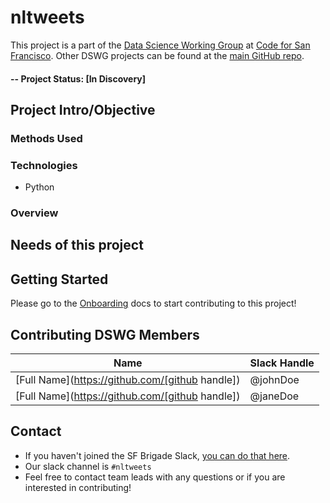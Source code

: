 # nltweets

This project is a part of the [Data Science Working Group](http://datascience.codeforsanfrancisco.org) at [Code for San Francisco](http://www.codeforsanfrancisco.org). Other DSWG projects can be found at the [main GitHub repo](https://github.com/sfbrigade/data-science-wg).


#### -- Project Status: [In Discovery]

## Project Intro/Objective

### Methods Used

### Technologies
* Python

### Overview

## Needs of this project

## Getting Started

Please go to the [Onboarding](./onboarding) docs to start contributing to this project!

## Contributing DSWG Members

|Name     |  Slack Handle   |
|---------|-----------------|
|[Full Name](https://github.com/[github handle])| @johnDoe        |
|[Full Name](https://github.com/[github handle]) |     @janeDoe    |

## Contact
* If you haven't joined the SF Brigade Slack, [you can do that here](http://c4sf.me/slack).  
* Our slack channel is `#nltweets`
* Feel free to contact team leads with any questions or if you are interested in contributing!
